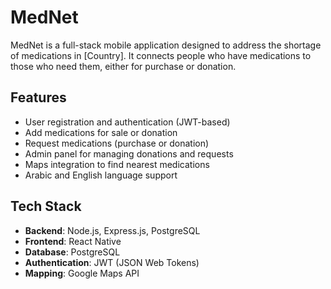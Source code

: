 # MedNet

MedNet is a full-stack mobile application designed to address the shortage of medications in [Country]. It connects people who have medications to those who need them, either for purchase or donation.

## Features

- User registration and authentication (JWT-based)
- Add medications for sale or donation
- Request medications (purchase or donation)
- Admin panel for managing donations and requests
- Maps integration to find nearest medications
- Arabic and English language support

## Tech Stack

- **Backend**: Node.js, Express.js, PostgreSQL
- **Frontend**: React Native
- **Database**: PostgreSQL
- **Authentication**: JWT (JSON Web Tokens)
- **Mapping**: Google Maps API
